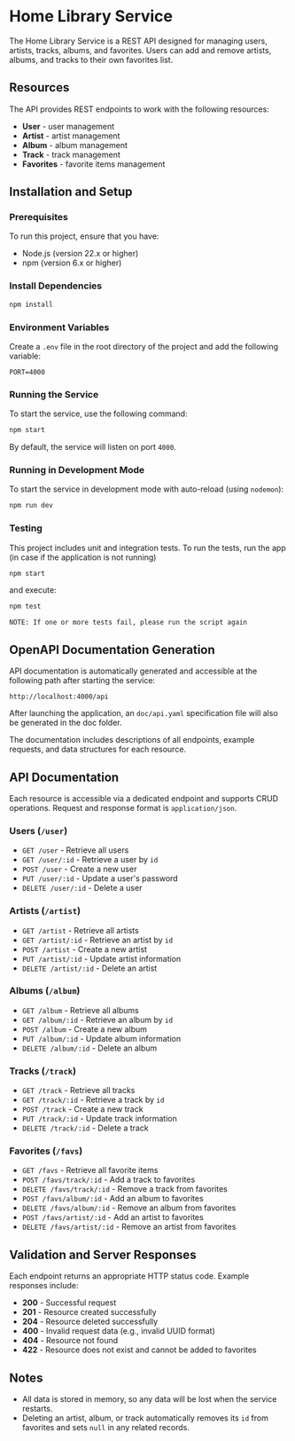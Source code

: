 # Home Library Service

The Home Library Service is a REST API designed for managing users, artists, tracks, albums, and favorites. Users can add and remove artists, albums, and tracks to their own favorites list.

## Resources

The API provides REST endpoints to work with the following resources:

- **User** - user management
- **Artist** - artist management
- **Album** - album management
- **Track** - track management
- **Favorites** - favorite items management

## Installation and Setup

### Prerequisites

To run this project, ensure that you have:

- Node.js (version 22.x or higher)
- npm (version 6.x or higher)

### Install Dependencies

```bash
npm install
```

### Environment Variables

Create a `.env` file in the root directory of the project and add the following variable:

```env
PORT=4000
```

### Running the Service

To start the service, use the following command:

```bash
npm start
```

By default, the service will listen on port `4000`.

### Running in Development Mode

To start the service in development mode with auto-reload (using `nodemon`):

```bash
npm run dev
```

### Testing

This project includes unit and integration tests. To run the tests, run the app (in case if the application is not running)

```bash
npm start
```

and execute:

```bash
npm test
```
`NOTE: If one or more tests fail, please run the script again`


## OpenAPI Documentation Generation

API documentation is automatically generated and accessible at the following path after starting the service:

```url
http://localhost:4000/api
```

After launching the application, an `doc/api.yaml` specification file will also be generated in the doc folder.

The documentation includes descriptions of all endpoints, example requests, and data structures for each resource.

## API Documentation

Each resource is accessible via a dedicated endpoint and supports CRUD operations. Request and response format is `application/json`.

### Users (`/user`)

- `GET /user` - Retrieve all users
- `GET /user/:id` - Retrieve a user by `id`
- `POST /user` - Create a new user
- `PUT /user/:id` - Update a user's password
- `DELETE /user/:id` - Delete a user

### Artists (`/artist`)

- `GET /artist` - Retrieve all artists
- `GET /artist/:id` - Retrieve an artist by `id`
- `POST /artist` - Create a new artist
- `PUT /artist/:id` - Update artist information
- `DELETE /artist/:id` - Delete an artist

### Albums (`/album`)

- `GET /album` - Retrieve all albums
- `GET /album/:id` - Retrieve an album by `id`
- `POST /album` - Create a new album
- `PUT /album/:id` - Update album information
- `DELETE /album/:id` - Delete an album

### Tracks (`/track`)

- `GET /track` - Retrieve all tracks
- `GET /track/:id` - Retrieve a track by `id`
- `POST /track` - Create a new track
- `PUT /track/:id` - Update track information
- `DELETE /track/:id` - Delete a track

### Favorites (`/favs`)

- `GET /favs` - Retrieve all favorite items
- `POST /favs/track/:id` - Add a track to favorites
- `DELETE /favs/track/:id` - Remove a track from favorites
- `POST /favs/album/:id` - Add an album to favorites
- `DELETE /favs/album/:id` - Remove an album from favorites
- `POST /favs/artist/:id` - Add an artist to favorites
- `DELETE /favs/artist/:id` - Remove an artist from favorites

## Validation and Server Responses

Each endpoint returns an appropriate HTTP status code. Example responses include:

- **200** - Successful request
- **201** - Resource created successfully
- **204** - Resource deleted successfully
- **400** - Invalid request data (e.g., invalid UUID format)
- **404** - Resource not found
- **422** - Resource does not exist and cannot be added to favorites

## Notes

- All data is stored in memory, so any data will be lost when the service restarts.
- Deleting an artist, album, or track automatically removes its `id` from favorites and sets `null` in any related records.
